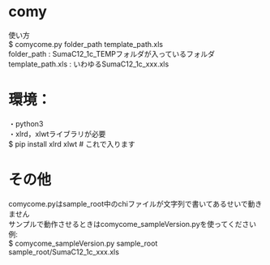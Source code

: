 # comy
使い方  
$ comycome.py folder_path template_path.xls  
folder_path : SumaC12_1c_TEMPフォルダが入っているフォルダ  
template_path.xls : いわゆるSumaC12_1c_xxx.xls  
  
# 環境：
・python3  
・xlrd，xlwtライブラリが必要  
   $ pip install xlrd xlwt  # これで入ります  
  
# その他  
comycome.pyはsample_root中のchiファイルが文字列で書いてあるせいで動きません  
サンプルで動作させるときはcomycome_sampleVersion.pyを使ってください  
例:  
$ comycome_sampleVersion.py sample_root sample_root/SumaC12_1c_xxx.xls  
  
  